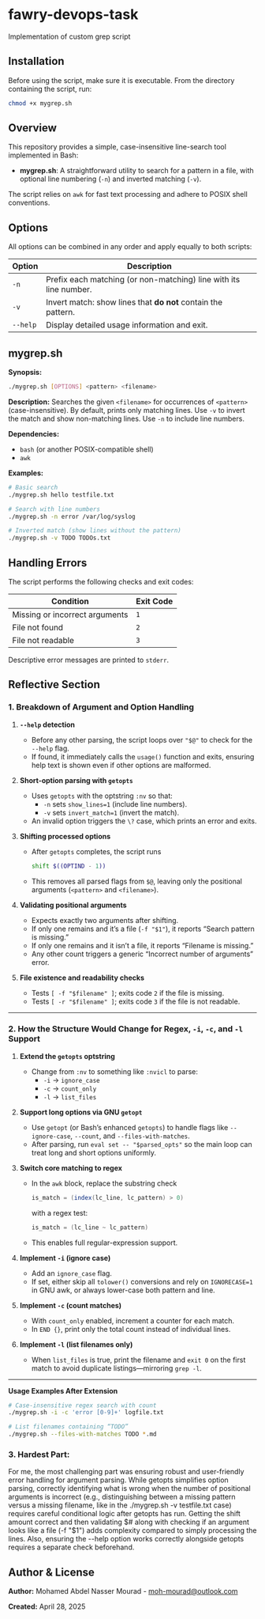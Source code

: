 # fawry-devops-task
Implementation of custom grep script

## Installation

Before using the script, make sure it is executable. From the directory containing the script, run:

```bash
chmod +x mygrep.sh
```

## Overview

This repository provides a simple, case-insensitive line-search tool implemented in Bash:

- **mygrep.sh**: A straightforward utility to search for a pattern in a file, with optional line numbering (`-n`) and inverted matching (`-v`).

The script relies on `awk` for fast text processing and adhere to POSIX shell conventions.

## Options

All options can be combined in any order and apply equally to both scripts:

| Option   | Description                                                       |
|----------|-------------------------------------------------------------------|
| `-n`     | Prefix each matching (or non-matching) line with its line number. |
| `-v`     | Invert match: show lines that **do not** contain the pattern.     |
| `--help` | Display detailed usage information and exit.                      |

## mygrep.sh

**Synopsis:**
```bash
./mygrep.sh [OPTIONS] <pattern> <filename>
```

**Description:**
Searches the given `<filename>` for occurrences of `<pattern>` (case-insensitive). By default, prints only matching lines. Use `-v` to invert the match and show non-matching lines. Use `-n` to include line numbers.

**Dependencies:**
- `bash` (or another POSIX-compatible shell)
- `awk`

**Examples:**
```bash
# Basic search
./mygrep.sh hello testfile.txt

# Search with line numbers
./mygrep.sh -n error /var/log/syslog

# Inverted match (show lines without the pattern)
./mygrep.sh -v TODO TODOs.txt
```

## Handling Errors

The script performs the following checks and exit codes:

| Condition                                 | Exit Code |
|-------------------------------------------|-----------|
| Missing or incorrect arguments            | `1`       |
| File not found                            | `2`       |
| File not readable                         | `3`       |

Descriptive error messages are printed to `stderr`.


## Reflective Section

### 1. Breakdown of Argument and Option Handling

1. **`--help` detection**  
   - Before any other parsing, the script loops over `"$@"` to check for the `--help` flag.  
   - If found, it immediately calls the `usage()` function and exits, ensuring help text is shown even if other options are malformed.

2. **Short-option parsing with `getopts`**  
   - Uses `getopts` with the optstring `:nv` so that:
     - `-n` sets `show_lines=1` (include line numbers).
     - `-v` sets `invert_match=1` (invert the match).  
   - An invalid option triggers the `\?` case, which prints an error and exits.

3. **Shifting processed options**  
   - After `getopts` completes, the script runs  
     ```bash
     shift $((OPTIND - 1))
     ```  
   - This removes all parsed flags from `$@`, leaving only the positional arguments (`<pattern>` and `<filename>`).

4. **Validating positional arguments**  
   - Expects exactly two arguments after shifting.  
   - If only one remains and it’s a file (`-f "$1"`), it reports “Search pattern is missing.”  
   - If only one remains and it isn’t a file, it reports “Filename is missing.”  
   - Any other count triggers a generic “Incorrect number of arguments” error.

5. **File existence and readability checks**  
   - Tests `[ -f "$filename" ]`; exits code `2` if the file is missing.  
   - Tests `[ -r "$filename" ]`; exits code `3` if the file is not readable.  

---

### 2. How the Structure Would Change for Regex, `-i`, `-c`, and `-l` Support

1. **Extend the `getopts` optstring**  
   - Change from `:nv` to something like `:nvicl` to parse:
     - `-i` → `ignore_case`
     - `-c` → `count_only`
     - `-l` → `list_files`

2. **Support long options via GNU `getopt`**  
   - Use `getopt` (or Bash’s enhanced `getopts`) to handle flags like `--ignore-case`, `--count`, and `--files-with-matches`.  
   - After parsing, run `eval set -- "$parsed_opts"` so the main loop can treat long and short options uniformly.

3. **Switch core matching to regex**  
   - In the `awk` block, replace the substring check  
     ```awk
     is_match = (index(lc_line, lc_pattern) > 0)
     ```  
     with a regex test:  
     ```awk
     is_match = (lc_line ~ lc_pattern)
     ```  
   - This enables full regular-expression support.

4. **Implement `-i` (ignore case)**  
   - Add an `ignore_case` flag.  
   - If set, either skip all `tolower()` conversions and rely on `IGNORECASE=1` in GNU awk, or always lower-case both pattern and line.

5. **Implement `-c` (count matches)**  
   - With `count_only` enabled, increment a counter for each match.  
   - In `END {}`, print only the total count instead of individual lines.

6. **Implement `-l` (list filenames only)**  
   - When `list_files` is true, print the filename and `exit 0` on the first match to avoid duplicate listings—mirroring `grep -l`.

---

**Usage Examples After Extension**  
```bash
# Case-insensitive regex search with count
./mygrep.sh -i -c 'error [0-9]+' logfile.txt

# List filenames containing “TODO”
./mygrep.sh --files-with-matches TODO *.md
```

### 3. Hardest Part:

For me, the most challenging part was ensuring robust and user-friendly error handling for argument parsing.
While getopts simplifies option parsing, correctly identifying what is wrong when the number of positional arguments is incorrect (e.g., distinguishing between a missing pattern versus a missing filename, like in the ./mygrep.sh -v testfile.txt case) requires careful conditional logic after getopts has run. Getting the shift amount correct and then validating $# along with checking if an argument looks like a file (-f "$1") adds complexity compared to simply processing the lines.
Also, ensuring the --help option works correctly alongside getopts requires a separate check beforehand.

## Author & License

**Author:** Mohamed Abdel Nasser Mourad - moh-mourad@outlook.com

**Created:** April 28, 2025

